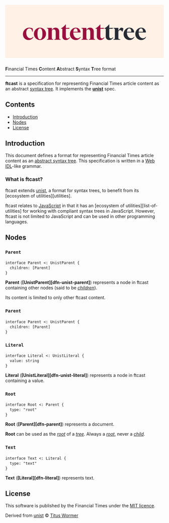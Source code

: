 ![ftcast][logo]
===============

**F**inancial Times **C**ontent **A**bstract **S**yntax **T**ree format

***

**ftcast** is a specification for representing Financial Times article content as an abstract [syntax tree][syntax-tree].
It implements the **[unist][]** spec.

## Contents

*   [Introduction](#introduction)
*   [Nodes](#nodes)
*   [License](#license)

## Introduction

This document defines a format for representing Financial Times article content as an [abstract syntax tree][syntax-tree].
This specification is written in a [Web IDL][webidl]-like grammar.

### What is ftcast?

ftcast extends [unist][], a format for syntax trees, to benefit from its [ecosystem of utilities][utilities].

ftcast relates to [JavaScript][js] in that it has an [ecosystem of utilities][list-of-utilities] for working with compliant syntax trees in JavaScript.
However, ftcast is not limited to JavaScript and can be used in other programming languages.

## Nodes

### `Parent`

```idl
interface Parent <: UnistParent {
  children: [Parent]
}
```

**Parent** (**[UnistParent][dfn-unist-parent]**) represents a node in ftcast containing other nodes (said to be *[children][term-child]*).

Its content is limited to only other ftcast content.

### `Parent`

```idl
interface Parent <: UnistParent {
  children: [Parent]
}
```


### `Literal`

```idl
interface Literal <: UnistLiteral {
  value: string
}
```

**Literal** (**[UnistLiteral][dfn-unist-literal]**) represents a node in ftcast containing a value.

### `Root`

```idl
interface Root <: Parent {
  type: "root"
}
```

**Root** (**[Parent][dfn-parent]**) represents a document.

**Root** can be used as the *[root][term-root]* of a *[tree][term-tree]*. Always a *[root][term-root]*, never a *[child][term-child]*.

### `Text`

```idl
interface Text <: Literal {
  type: "text"
}
```

**Text** (**[Literal][dfn-literal]**) represents text.

## License

This software is published by the Financial Times under the [MIT licence](mit).

Derived from [unist][unist] © [Titus Wormer][titus]


[mit]: http://opensource.org/licenses/MIT
[ideas]: https://github.com/syntax-tree/ideas
[titus]: https://wooorm.com
[logo]: ./logo.png
[unist]: https://github.com/syntax-tree/unist
[syntax-tree]: https://github.com/syntax-tree/unist#syntax-tree
[js]: https://www.ecma-international.org/ecma-262/9.0/index.html
[webidl]: https://heycam.github.io/webidl/
[term-tree]: https://github.com/syntax-tree/unist#tree
[term-child]: https://github.com/syntax-tree/unist#child
[term-root]: https://github.com/syntax-tree/unist#root
[term-leaf]: https://github.com/syntax-tree/unist#leaf
